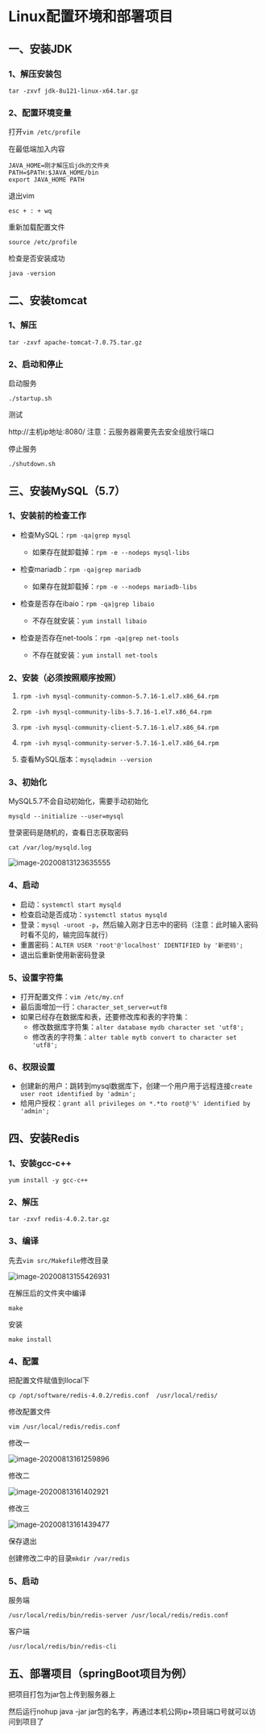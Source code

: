 # Linux配置环境和部署项目

## 一、安装JDK

### 1、解压安装包

`tar -zxvf jdk-8u121-linux-x64.tar.gz`

### 2、配置环境变量

打开`vim /etc/profile`

在最低端加入内容

```properties
JAVA_HOME=刚才解压后jdk的文件夹
PATH=$PATH:$JAVA_HOME/bin
export JAVA_HOME PATH
```

退出vim

`esc + : + wq`

重新加载配置文件

`source /etc/profile`

检查是否安装成功

`java -version`



## 二、安装tomcat

### 1、解压

`tar -zxvf apache-tomcat-7.0.75.tar.gz`

### 2、启动和停止

启动服务

`./startup.sh `

测试

http://主机ip地址:8080/	注意：云服务器需要先去安全组放行端口

停止服务

`./shutdown.sh`

## 三、安装MySQL（5.7）

### 1、安装前的检查工作

* 检查MySQL：`rpm -qa|grep mysql`
  * 如果存在就卸载掉：`rpm -e --nodeps mysql-libs`

* 检查mariadb：`rpm -qa|grep mariadb`
  * 如果存在就卸载掉：`rpm -e --nodeps mariadb-libs`

* 检查是否存在ibaio：`rpm -qa|grep libaio`
  * 不存在就安装：`yum install libaio`
* 检查是否存在net-tools：`rpm -qa|grep net-tools`
  * 不存在就安装：`yum install net-tools`

### 2、安装（必须按照顺序按照）

1. `rpm -ivh mysql-community-common-5.7.16-1.el7.x86_64.rpm`
2. `rpm -ivh mysql-community-libs-5.7.16-1.el7.x86_64.rpm `
3. `rpm -ivh mysql-community-client-5.7.16-1.el7.x86_64.rpm`
4. `rpm -ivh mysql-community-server-5.7.16-1.el7.x86_64.rpm`

5. 查看MySQL版本：`mysqladmin --version`

### 3、初始化

MySQL5.7不会自动初始化，需要手动初始化

`mysqld --initialize --user=mysql`

登录密码是随机的，查看日志获取密码

`cat /var/log/mysqld.log`

![image-20200813123635555](http://picture.youyouluming.cn/image-20200813123635555.png)

### 4、启动

* 启动：`systemctl start mysqld`
* 检查启动是否成功：`systemctl status mysqld`
* 登录：`mysql -uroot -p`，然后输入刚才日志中的密码（注意：此时输入密码时看不见的，输完回车就行）
* 重置密码：`ALTER USER 'root'@'localhost' IDENTIFIED by '新密码';`
* 退出后重新使用新密码登录

### 5、设置字符集

* 打开配置文件：`vim /etc/my.cnf`
* 最后面增加一行：`character_set_server=utf8`
* 如果已经存在数据库和表，还要修改库和表的字符集：
  * 修改数据库字符集：`alter database mydb character set 'utf8';`
  * 修改表的字符集：`alter table mytb convert to character set 'utf8';`

### 6、权限设置

* 创建新的用户：跳转到mysql数据库下，创建一个用户用于远程连接`create user root identified by 'admin';`
* 给用户授权：`grant all privileges on *.*to root@'%' identified by 'admin';`

## 四、安装Redis

### 1、安装gcc-c++

`yum install -y gcc-c++`

### 2、解压

`tar -zxvf redis-4.0.2.tar.gz`

### 3、编译

先去`vim src/Makefile`修改目录

![image-20200813155426931](http://picture.youyouluming.cn/image-20200813155426931.png)

在解压后的文件夹中编译

`make`

安装

`make install`

### 4、配置

把配置文件赋值到llocal下

`cp /opt/software/redis-4.0.2/redis.conf  /usr/local/redis/`

修改配置文件

`vim /usr/local/redis/redis.conf`

修改一

![image-20200813161259896](http://picture.youyouluming.cn/image-20200813161259896.png)

修改二 

![image-20200813161402921](http://picture.youyouluming.cn/image-20200813161402921.png)

修改三

![image-20200813161439477](http://picture.youyouluming.cn/image-20200813161439477.png)

保存退出

创建修改二中的目录`mkdir /var/redis`

### 5、启动

服务端

`/usr/local/redis/bin/redis-server /usr/local/redis/redis.conf`

客户端

`/usr/local/redis/bin/redis-cli`

## 五、部署项目（springBoot项目为例）

把项目打包为jar包上传到服务器上

然后运行nohup java -jar jar包的名字，再通过本机公网ip+项目端口号就可以访问到项目了